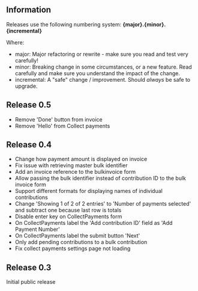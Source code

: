 ## Information

Releases use the following numbering system:
**{major}.{minor}.{incremental}**

Where:
* major: Major refactoring or rewrite - make sure you read and test very carefully!
* minor: Breaking change in some circumstances, or a new feature. Read carefully and make sure you understand the impact of the change.
* incremental: A "safe" change / improvement. Should *always* be safe to upgrade.

## Release 0.5

* Remove 'Done' button from invoice
* Remove 'Hello' from Collect payments

## Release 0.4

* Change how payment amount is displayed on invoice
* Fix issue with retrieving master bulk identifier
* Add an invoice reference to the bulkinvoice form
* Allow passing the bulk identifier instead of contribution ID to the bulk invoice form
* Support different formats for displaying names of individual contributions
* Change 'Showing 1 of 2 of 2 entries' to 'Number of payments selected' and subtract one because last row is totals
* Disable enter key on CollectPayments form
* On CollectPayments label the 'Add contribution ID' field as 'Add Payment Number'
* On CollectPayments label the submit button 'Next'
* Only add pending contributions to a bulk contribution
* Fix collect payments settings page not loading

## Release 0.3

Initial public release
